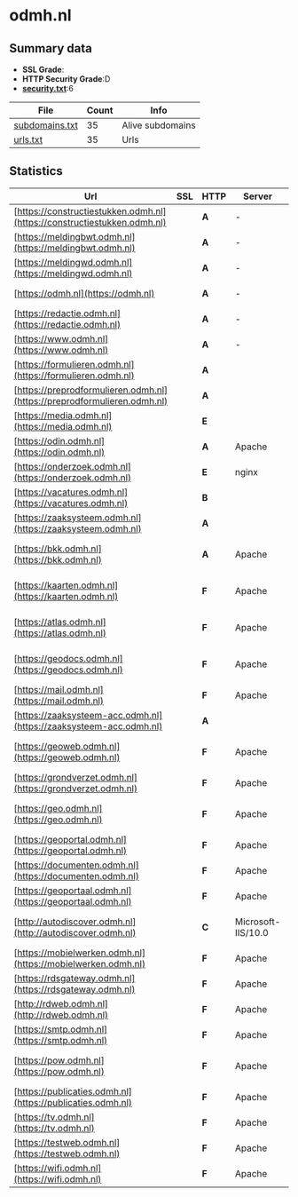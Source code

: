 

# odmh.nl
## Summary data


 - **SSL Grade**:
 - **HTTP Security Grade**:D
 - **[security.txt](https://www.digitaleoverheid.nl/nieuws/standaard-security-txt-nu-verplicht-voor-overheid/)**:6


| File       | Count | Info |
|------------|-------|------|
|[subdomains.txt](/data/odmh.nl/subdomains.txt)|35|Alive subdomains|
|[urls.txt](/data/odmh.nl/urls.txt)|35|Urls|


## Statistics


| Url | SSL | HTTP | Server | Cookie | HSTS | CORS | CTO | CSP | XFO | XXP | RP |FP| Tech |Title |
|--------|-------|-------|------|------|------|------|------|------|------|------|------|------|------|------|
|[https://constructiestukken.odmh.nl](https://constructiestukken.odmh.nl)| | **A**|-| |:white_check_mark: | | | :white_check_mark:| :white_check_mark: | :white_check_mark: | :white_check_mark: | |HSTS Microsoft ASP.NET:-|Object moved|
|[https://meldingbwt.odmh.nl](https://meldingbwt.odmh.nl)| | **A**|-| |:white_check_mark: | | | :white_check_mark:| :white_check_mark: | :white_check_mark: | :white_check_mark: | |HSTS Microsoft ASP.NET:-|Object moved|
|[https://meldingwd.odmh.nl](https://meldingwd.odmh.nl)| | **A**|-| |:white_check_mark: | | | :white_check_mark:| :white_check_mark: | :white_check_mark: | :white_check_mark: | |HSTS Microsoft ASP.NET:-|Object moved|
|[https://odmh.nl](https://odmh.nl)| | **A**|-| |:white_check_mark: | | | :white_check_mark:| :white_check_mark: | :white_check_mark: | :white_check_mark: | |HSTS Microsoft ASP.NET:-|Object moved|
|[https://redactie.odmh.nl](https://redactie.odmh.nl)| | **A**|-|:white_check_mark: |:white_check_mark: | | | :white_check_mark:| :white_check_mark: | :white_check_mark: | :white_check_mark: | |HSTS Microsoft ASP.NET:-|Object moved|
|[https://www.odmh.nl](https://www.odmh.nl)| | **A**|-| |:white_check_mark: | | | :white_check_mark:| :white_check_mark: | :white_check_mark: | :white_check_mark: | |HSTS Microsoft ASP.NET:-|Home - Omgevings...|
|[https://formulieren.odmh.nl](https://formulieren.odmh.nl)| | **A**||:white_check_mark: |:white_check_mark: | | | :white_check_mark:| :white_check_mark: | :white_check_mark: | :white_check_mark: | |HSTS|Pagina bestaat n...|
|[https://preprodformulieren.odmh.nl](https://preprodformulieren.odmh.nl)| | **A**||:white_check_mark: |:white_check_mark: | | | :white_check_mark:| :white_check_mark: | :white_check_mark: | :white_check_mark: | |HSTS|Pagina bestaat n...|
|[https://media.odmh.nl](https://media.odmh.nl)| | **E**|| | | | | | | | :white_check_mark: | |Azure Azure Front Door||
|[https://odin.odmh.nl](https://odin.odmh.nl)| | **A**|Apache| |:white_check_mark: | | |:warning: | :white_check_mark: | :white_check_mark: | :white_check_mark: | :white_check_mark: |Apache HTTP Server HSTS||
|[https://onderzoek.odmh.nl](https://onderzoek.odmh.nl)| | **E**|nginx|:warning: | | | | | :white_check_mark: | :white_check_mark: | :white_check_mark: | |Nginx|Redirecting to h...|
|[https://vacatures.odmh.nl](https://vacatures.odmh.nl)| | **B**||:white_check_mark: |:white_check_mark: | | |:warning: | | | :white_check_mark: | |HSTS||
|[https://zaaksysteem.odmh.nl](https://zaaksysteem.odmh.nl)| | **A**||:white_check_mark: |:white_check_mark: | | | | :white_check_mark: | :white_check_mark: | :white_check_mark: | |HSTS|Moved|
|[https://bkk.odmh.nl](https://bkk.odmh.nl)| | **A**|Apache| |:white_check_mark: | | | :white_check_mark:| :white_check_mark: | :white_check_mark: | :white_check_mark: | |Apache HTTP Server Microsoft ASP.NET|Document Moved|
|[https://kaarten.odmh.nl](https://kaarten.odmh.nl)| | **F**|Apache| | | | | | | | :white_check_mark: | |Apache HTTP Server Microsoft ASP.NET|IIS Windows Serv...|
|[https://atlas.odmh.nl](https://atlas.odmh.nl)| | **F**|Apache| | | | | | | | :white_check_mark: | |Apache HTTP Server Microsoft ASP.NET|IIS Windows Serv...|
|[https://geodocs.odmh.nl](https://geodocs.odmh.nl)| | **F**|Apache| | | | | | | | :white_check_mark: | |Apache HTTP Server Microsoft ASP.NET:4.0.30319|Object moved|
|[https://mail.odmh.nl](https://mail.odmh.nl)| | **F**|Apache| | | | | | | | :white_check_mark: | |Apache HTTP Server|403 Forbidden|
|[https://zaaksysteem-acc.odmh.nl](https://zaaksysteem-acc.odmh.nl)| | **A**||:white_check_mark: |:white_check_mark: | | | | :white_check_mark: | :white_check_mark: | :white_check_mark: | |HSTS|Moved|
|[https://geoweb.odmh.nl](https://geoweb.odmh.nl)| | **F**|Apache| | | | | | | | :white_check_mark: | |Apache HTTP Server Microsoft ASP.NET||
|[https://grondverzet.odmh.nl](https://grondverzet.odmh.nl)| | **F**|Apache| | | | | | | | :white_check_mark: | |Apache HTTP Server|403 Forbidden|
|[https://geo.odmh.nl](https://geo.odmh.nl)| | **F**|Apache| | | | | | | | :white_check_mark: | |Apache HTTP Server Microsoft ASP.NET|IIS Windows Serv...|
|[https://geoportal.odmh.nl](https://geoportal.odmh.nl)| | **F**|Apache| | | | | | | | :white_check_mark: | |Apache HTTP Server|403 Forbidden|
|[https://documenten.odmh.nl](https://documenten.odmh.nl)| | **F**|Apache| | | | | | | | :white_check_mark: | |Apache HTTP Server|403 Forbidden|
|[https://geoportaal.odmh.nl](https://geoportaal.odmh.nl)| | **F**|Apache| | | | | | | | :white_check_mark: | |Apache HTTP Server|403 Forbidden|
|[http://autodiscover.odmh.nl](http://autodiscover.odmh.nl)| | **C**|Microsoft-IIS/10.0| |:white_check_mark: | | | | | | :white_check_mark: | |IIS:10.0 Microsoft ASP.NET Windows Server||
|[https://mobielwerken.odmh.nl](https://mobielwerken.odmh.nl)| | **F**|Apache| | | | | | | | :white_check_mark: | |Apache HTTP Server|403 Forbidden|
|[https://rdsgateway.odmh.nl](https://rdsgateway.odmh.nl)| | **F**|Apache| | | | | | | | :white_check_mark: | |Apache HTTP Server|503 Service Unav...|
|[http://rdweb.odmh.nl](http://rdweb.odmh.nl)| | **F**|Apache| | | | | | | | :white_check_mark: | |Apache HTTP Server|301 Moved Perman...|
|[https://smtp.odmh.nl](https://smtp.odmh.nl)| | **F**|Apache| | | | | | | | :white_check_mark: | |Apache HTTP Server|403 Forbidden|
|[https://pow.odmh.nl](https://pow.odmh.nl)| | **F**|Apache| | | | | | | | :white_check_mark: | |Apache HTTP Server Microsoft ASP.NET SPNEGO|401 - Unauthoriz...|
|[https://publicaties.odmh.nl](https://publicaties.odmh.nl)| | **F**|Apache| | | | | | | | :white_check_mark: | |Apache HTTP Server|403 Forbidden|
|[https://tv.odmh.nl](https://tv.odmh.nl)| | **F**|Apache| | | | | | | | :white_check_mark: | |Apache HTTP Server|403 Forbidden|
|[https://testweb.odmh.nl](https://testweb.odmh.nl)| | **F**|Apache| | | | | | | | :white_check_mark: | |Apache HTTP Server|403 Forbidden|
|[https://wifi.odmh.nl](https://wifi.odmh.nl)| | **F**|Apache| | | | | | | | :white_check_mark: | |Apache HTTP Server|403 Forbidden|


